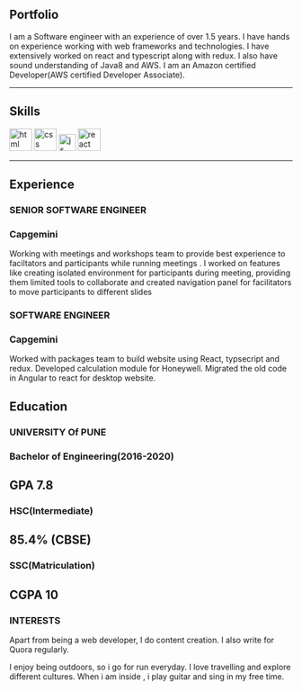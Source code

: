 ## Portfolio

I am a Software engineer with an experience of over 1.5 years. I have hands on experience working with web frameworks and technologies. I have extensively worked on react and typescript along with redux. I also have sound understanding of Java8 and AWS.
I am an Amazon certified Developer(AWS certified Developer Associate).

---

## Skills

<p align='left'>
  <img src="https://upload.wikimedia.org/wikipedia/commons/thumb/6/61/HTML5_logo_and_wordmark.svg/2048px-HTML5_logo_and_wordmark.svg.png" alt="html" width="40" height="40">
  <img src='https://upload.wikimedia.org/wikipedia/commons/thumb/d/d5/CSS3_logo_and_wordmark.svg/1200px-CSS3_logo_and_wordmark.svg.png' alt="css" width="40" height="40">
  <img src='https://upload.wikimedia.org/wikipedia/commons/6/6a/JavaScript-logo.png' height='30' width='auto' alt="js">
   <img src="https://upload.wikimedia.org/wikipedia/commons/thumb/a/a7/React-icon.svg/1280px-React-icon.svg.png" alt="react" width="auto" height="40"/>
</p>

---

## Experience

### **SENIOR SOFTWARE ENGINEER**
### Capgemini

Working with meetings and workshops team to provide best experience to faciltators and participants while running meetings . I worked on features like creating isolated environment for participants during meeting, providing them limited tools to collaborate and created navigation panel for facilitators to move participants to different slides

### **SOFTWARE ENGINEER**
### Capgemini

Worked with packages team to build website using React, typsecript and redux. Developed calculation module for Honeywell. Migrated the old code in Angular to react for desktop website.


## Education

### **UNIVERSITY Of PUNE**
### Bachelor of Engineering(2016-2020)
GPA 7.8
--
### HSC(Intermediate)
85.4% (CBSE)
--
### SSC(Matriculation) 
CGPA 10
--

### INTERESTS
Apart from being a web developer, I do content creation. I also write for Quora regularly.

I enjoy being outdoors, so i go for run everyday. I love travelling and explore different cultures. When i am inside , i play guitar and sing in my free time.
